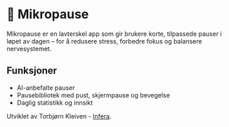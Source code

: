 # 🧘 Mikropause

Mikropause er en lavterskel app som gir brukere korte, tilpassede pauser i løpet av dagen – for å redusere stress, forbedre fokus og balansere nervesystemet.

## Funksjoner
- AI-anbefalte pauser
- Pausebibliotek med pust, skjermpause og bevegelse
- Daglig statistikk og innsikt

Utviklet av Torbjørn Kleiven - [Infera](https://www.infera.no).

